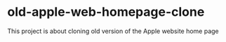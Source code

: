 # old-apple-web-homepage-clone
This project is about cloning old version of the Apple website home page
